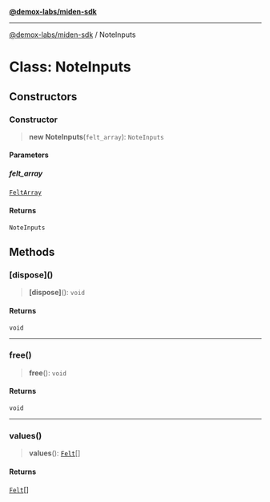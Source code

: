 [**@demox-labs/miden-sdk**](../README.md)

***

[@demox-labs/miden-sdk](../README.md) / NoteInputs

# Class: NoteInputs

## Constructors

### Constructor

> **new NoteInputs**(`felt_array`): `NoteInputs`

#### Parameters

##### felt\_array

[`FeltArray`](FeltArray.md)

#### Returns

`NoteInputs`

## Methods

### \[dispose\]()

> **\[dispose\]**(): `void`

#### Returns

`void`

***

### free()

> **free**(): `void`

#### Returns

`void`

***

### values()

> **values**(): [`Felt`](Felt.md)[]

#### Returns

[`Felt`](Felt.md)[]

